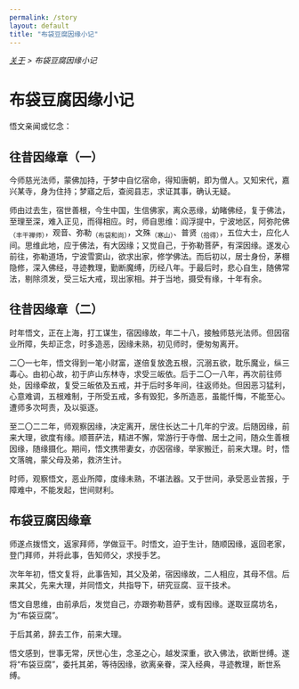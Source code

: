 ```yaml
---
permalink: /story
layout: default
title: "布袋豆腐因缘小记"
---
```


<div style="font-style: italic;"><a href="/about">关于</a> &gt; <span>布袋豆腐因缘小记</span></div>

# 布袋豆腐因缘小记

悟文亲闻或忆念：

## 往昔因缘章（一）

今师慈光法师，蒙佛加持，于梦中自忆宿命，得知唐朝，即为僧人。又知宋代，嘉兴某寺，身为住持；梦寤之后，查阅县志，求证其事，确认无疑。

师由过去生，宿世善根，今生中国，生信佛家，离众恶缘，幼睹佛经，复于佛法，至理至深，难入正见，而得相应。时，师自思维：阎浮提中，宁波地区，阿弥陀佛<sub>（丰干禅师）</sub>，观音、弥勒<sub>（布袋和尚）</sub>，文殊<sub>（寒山）</sub>、普贤<sub>（拾得）</sub>，五位大士，应化人间。思维此地，应于佛法，有大因缘；又觉自己，于弥勒菩萨，有深因缘。遂发心前往，弥勒道场，宁波雪窦山，欲求出家，修学佛法。而后初以，居士身份，茅棚隐修，深入佛经，寻迹教理，勤断魔缚，历经八年。于最后时，悲心自生，随佛常法，剔除须发，受三坛大戒，现出家相。并于当地，摄受有缘，十年有余。

## 往昔因缘章（二）

时年悟文，正在上海，打工谋生，宿因缘故，年二十八，接触师慈光法师。但因宿业所障，失却正念，时多造恶，因缘未熟，初见师时，便匆匆离开。

二〇一七年，悟文得到一笔小财富，遂倍复放逸五根，沉溺五欲，耽乐魔业，纵三毒心。由初心故，初于庐山东林寺，求受三皈依。后于二〇一八年，再次前往师处，因缘牵故，复受三皈依及五戒，并于后时多年间，往返师处。但因恶习猛利，心意难调，五根难制，于所受五戒，多有毁犯，多所造恶，虽能忏悔，不能至心。遭师多次呵责，及以驱逐。

至二〇二二年，师观察因缘，决定离开，居住长达二十几年的宁波。后随因缘，前来大理，欲度有缘。顺菩萨法，精进不懈，常游行于寺僧、居士之间，随众生善根因缘，随缘摄化。期间，悟文携带妻女，亦因宿缘，举家搬迁，前来大理。时，悟文落魄，蒙父母及弟，救济生计。

时师，观察悟文，恶业所障，度缘未熟，不堪法器。又于世间，承受恶业苦报，于障难中，不能发起，世间财利。

## 布袋豆腐因缘章

师遂点拨悟文，返家拜师，学做豆干。时悟文，迫于生计，随顺因缘，返回老家，登门拜师，并将此事，告知师父，求授手艺。

次年年初，悟文复将，此事告知，其父及弟，宿因缘故，二人相应，其母不信。后来其父，先来大理，并同悟文，共指导下，研究豆腐、豆干技术。

悟文自思维，由前承后，发觉自己，亦跟弥勒菩萨，或有因缘。遂取豆腐坊名，为“布袋豆腐”。

于后其弟，辞去工作，前来大理。

悟文感到，世事无常，厌世心生，念圣之心，越发深重，欲入佛法，欲断世缚。遂将“布袋豆腐”，委托其弟，等待因缘，欲离亲眷，深入经典，寻迹教理，断世系缚。
